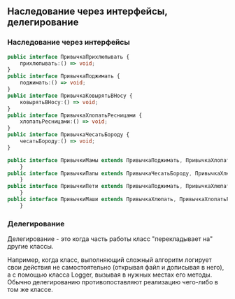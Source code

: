 ## Наследование через интерфейсы, делегирование
### Наследование через интерфейсы
```ts
public interface ПривычкаПрихлюпывать {
    прихлюпывать:() => void;
}
public interface ПривычкаПоджимать {
    поджимать:() => void;
}
public interface ПривычкаКовырятьВНосу {
    ковырятьВНосу:() => void;
}
public interface ПривычкаХлопатьРесницами {
    хлопатьРесницами:() => void;
}
public interface ПривычкаЧесатьБороду {
    чесатьБороду:() => void;
}
```
```ts
public interface ПривычкиМамы extends ПривычкаПоджимать, ПривычкаХлопатьРесницами {
    }
public interface ПривычкиПапы extends ПривычкаЧесатьБороду, ПривычкаХлюпать {
    }
public interface ПривычкиПети extends ПривычкаПоджимать, ПривычкаХлюпать,ПривычкаКовырятьВНосу {
    }
public interface ПривычкиМаши extends ПривычкаХлюпать, ПривычкаХлопатьРесницами {
    }
```
### Делегирование
Делегирование - это когда часть работы класс "перекладывает на" другие классы.

Например, когда класс, выполняющий сложный алгоритм логирует свои действия не самостоятельно (открывая файл и дописывая в него), а с помощью класса Logger, вызывая в нужных местах его методы.
Обычно делегированию противопоставляют реализацию чего-либо в том же классе.
